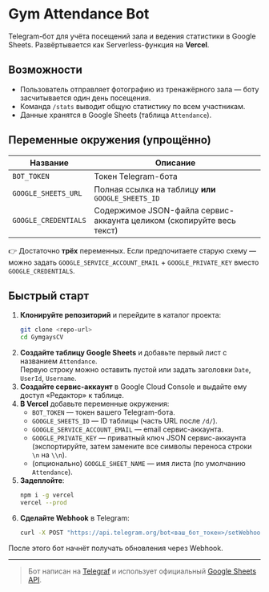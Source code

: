 # Gym Attendance Bot

Telegram-бот для учёта посещений зала и ведения статистики в Google Sheets. Развёртывается как Serverless-функция на **Vercel**.

## Возможности

* Пользователь отправляет фотографию из тренажёрного зала — боту засчитывается один день посещения.
* Команда `/stats` выводит общую статистику по всем участникам.
* Данные хранятся в Google Sheets (таблица `Attendance`).

## Переменные окружения (упрощённо)

| Название | Описание |
|----------|----------|
| `BOT_TOKEN` | Токен Telegram-бота |
| `GOOGLE_SHEETS_URL` | Полная ссылка на таблицу **или** `GOOGLE_SHEETS_ID` |
| `GOOGLE_CREDENTIALS` | Содержимое JSON-файла сервис-аккаунта целиком (скопируйте весь текст) |

👉 Достаточно **трёх** переменных. Если предпочитаете старую схему — можно задать `GOOGLE_SERVICE_ACCOUNT_EMAIL` + `GOOGLE_PRIVATE_KEY` вместо `GOOGLE_CREDENTIALS`.

## Быстрый старт

1. **Клонируйте репозиторий** и перейдите в каталог проекта:
   ```bash
   git clone <repo-url>
   cd GymgaysCV
   ```
2. **Создайте таблицу Google Sheets** и добавьте первый лист с названием `Attendance`.  
   Первую строку можно оставить пустой или задать заголовки `Date`, `UserId`, `Username`.
3. **Создайте сервис-аккаунт** в Google Cloud Console и выдайте ему доступ «Редактор» к таблице.
4. **В Vercel** добавьте переменные окружения:
   * `BOT_TOKEN` — токен вашего Telegram-бота.
   * `GOOGLE_SHEETS_ID` — ID таблицы (часть URL после `/d/`).
   * `GOOGLE_SERVICE_ACCOUNT_EMAIL` — email сервис-аккаунта.
   * `GOOGLE_PRIVATE_KEY` — приватный ключ JSON сервис-аккаунта (экспортируйте, затем замените все символы переноса строки `\n` на `\\n`).
   * (опционально) `GOOGLE_SHEET_NAME` — имя листа (по умолчанию `Attendance`).
5. **Задеплойте**:
   ```bash
   npm i -g vercel
   vercel --prod
   ```
6. **Сделайте Webhook** в Telegram:
   ```bash
   curl -X POST "https://api.telegram.org/bot<ваш_бот_токен>/setWebhook?url=https://<project-name>.vercel.app/api/telegram"
   ```

После этого бот начнёт получать обновления через Webhook.

---

> Бот написан на [Telegraf](https://telegraf.js.org/) и использует официальный [Google Sheets API](https://developers.google.com/sheets/api). 